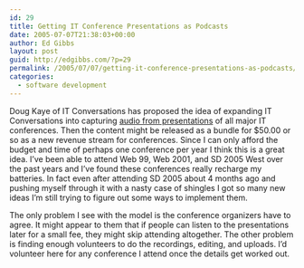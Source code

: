 ```yaml
---
id: 29
title: Getting IT Conference Presentations as Podcasts
date: 2005-07-07T21:38:03+00:00
author: Ed Gibbs
layout: post
guid: http://edgibbs.com/?p=29
permalink: /2005/07/07/getting-it-conference-presentations-as-podcasts/
categories:
  - software development
---
```

Doug Kaye of IT Conversations has proposed the idea of expanding IT Conversations into capturing [audio from presentations](http://www.rds.com/blogs/doug/index.php/archives/2005/07/01/the-new-business-model/) of all major IT conferences. Then the content might be released as a bundle for $50.00 or so as a new revenue stream for conferences. Since I can only afford the budget and time of perhaps one conference per year I think this is a great idea. I&#8217;ve been able to attend Web 99, Web 2001, and SD 2005 West over the past years and I&#8217;ve found these conferences really recharge my batteries. In fact even after attending SD 2005 about 4 months ago and pushing myself through it with a nasty case of shingles I got so many new ideas I&#8217;m still trying to figure out some ways to implement them.

The only problem I see with the model is the conference organizers have to agree. It might appear to them that if people can listen to the presentations later for a small fee, they might skip attending altogether. The other problem is finding enough volunteers to do the recordings, editing, and uploads. I&#8217;d volunteer here for any conference I attend once the details get worked out.